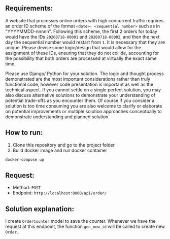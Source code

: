 ## Requirements:
A website that processes online orders with high concurrent traffic requires an order ID scheme of the format `<date>- <sequential number>` such as in "YYYYMMDD-nnnnn". Following this scheme, the first 2 orders for today would have the IDs `20200718-00001` and `20200718-00002`, and then the next day the sequential number would restart from `1`. It is necessary that they are unique. Please devise some logic/design that would allow for the assignment of these IDs, ensuring that they do not collide, accounting for the possibility that both orders are processed at virtually the exact same time.

Please use Django/ Python for your solution. The logic and thought process demonstrated are the most important considerations rather than truly functional code, however code presentation is important as well as the technical aspect. If you cannot settle on a single perfect solution, you may also discuss alternative solutions to demonstrate your understanding of potential trade-offs as you encounter them. Of course if you consider a solution is too time consuming you are also welcome to clarify or elaborate on potential improvements or multiple solution approaches conceptually to demonstrate understanding and planned solution.

## How to run:
1. Clone this repository and go to the project folder
2. Build docker image and run docker container
```bash
docker-compose up
```
## Request:
- Method: `POST`
- Endpoint: `http://localhost:8000/api/order/`

## Solution explanation:
I create `OrderCounter` model to save the counter. Whenever we have the request at this endpoint, the function `gen_new_id` will be called to create new `Order`. 
